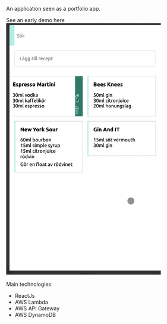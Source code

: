 An application seen as a portfolio app.

See an early demo here ![demo](demo.gif)

Main technologies:

-  ReactJs
-  AWS Lambda
-  AWS API Gateway
-  AWS DynamoDB
